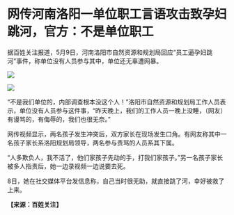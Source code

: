 # 网传河南洛阳一单位职工言语攻击致孕妇跳河，官方：不是单位职工

据百姓关注报道，5月9日，河南洛阳市自然资源和规划局回应“员工逼孕妇跳河”事件，称单位没有人员参与其中，单位还无辜遭网暴。

![](https://inews.gtimg.com/om_bt/OtanGpAGub1soZc27nrIy4FH8Dgba3DrD9y8FlkDLoNl0AA/1000)

![](https://inews.gtimg.com/om_bt/OZABtH0BftAucLKa4h-P0uBtqG9v9eWB5B27MmBC3GSDQAA/1000)

“不是我们单位的，内部调查根本没这个人！”洛阳市自然资源和规划局工作人员表示，单位没有人员参与这件事，“昨天晚上，我们的工作人员一晚上没睡，（网友）有谩骂的，有侮辱的，我们也很无奈。”

网传视频显示，两名孩子发生冲突后，双方家长在现场发生口角。有网友称其中一名孩子家长系洛阳规划局领导，两名参与责骂的人员系其下属。

“人多欺负人，我不活了，他们家孩子先动的手，打我们家孩子。”另一名孩子家长被多人指责后，她一边录视频一边说要去死。

8日，她在社交媒体平台发信息称，自己当时很无助，就直接跳了河，幸好被救了上来。

**【来源：百姓关注】**

